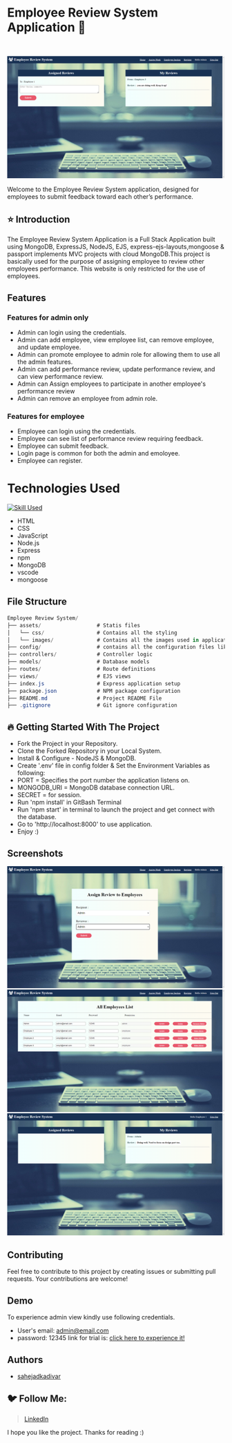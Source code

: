 
# Employee Review System Application 🚀

<br/>

![Screenshot 1](assets/images/SS_1.png)

Welcome to the Employee Review System application, designed for employees to submit feedback toward each other’s performance.

## ⭐ Introduction

The Employee Review System Application is a Full Stack Application built using MongoDB, ExpressJS, NodeJS, EJS, express-ejs-layouts,mongoose & passport implements MVC projects with cloud MongoDB.This project is basically used for the purpose of assigning employee to review other employees performance.
This website is only restricted for the use of employees.

## Features
### Features for admin only
-  Admin can login using the credentials.
-  Admin can add employee, view employee list, can remove employee, and update employee.
-  Admin can promote employee to admin role for allowing them to use all the admin features.
-  Admin can add performance review, update performance review, and can view performance review.
-  Admin can Assign employees to participate in another employee's performance review
-  Admin can remove an employee from admin role.

### Features for employee
-  Employee can login using the credentials.
-  Employee can see list of performance review requiring feedback.
-  Employee can submit feedback.
-  Login page is common for both the admin and emoloyee.
-  Employee can register.

# Technologies Used
[![Skill Used](https://skillicons.dev/icons?i=html,css,js,nodejs,express,npm,mongodb,vscode&perline=4)](https://skillicons.dev)

* HTML 
* CSS
* JavaScript
* Node.js
* Express
* npm
* MongoDB
* vscode
* mongoose

## File Structure
```csharp
Employee Review System/
├── assets/                  # Statis files
│   └── css/                 # Contains all the styling
│   └── images/              # Contains all the images used in application
├── config/                  # contains all the configuration files like mongoose.js, passport etc.
├── controllers/             # Controller logic 
├── models/                  # Database models
├── routes/                  # Route definitions
├── views/                   # EJS views
├── index.js                 # Express application setup
├── package.json             # NPM package configuration
├── README.md                # Project README File
├── .gitignore               # Git ignore configuration

```
## 🔥 Getting Started With The Project

-  Fork the Project in your Repository.
-  Clone the Forked Repository in your Local System.
-  Install & Configure - NodeJS & MongoDB.
-  Create '.env' file in config folder & Set the Environment Variables as following:  
-  PORT = Specifies the port number the application listens on.
-  MONGODB_URI = MongoDB database connection URL.
-  SECRET = for session.
-  Run 'npm install' in GitBash Terminal
-  Run 'npm start' in terminal to launch the project and get connect with the database.
-  Go to 'http://localhost:8000' to use application.
-  Enjoy :)

## Screenshots

![Screenshot 2](assets/images/SS_2.png)
![Screenshot 3](assets/images/SS_3.png)
![Screenshot 6](assets/images/SS_6.png)

## Contributing
Feel free to contribute to this project by creating issues or submitting pull requests. Your contributions are welcome!
## Demo
To experience admin view kindly use following credentials.
-  User's email: admin@email.com
-  password: 12345
link for trial is:
[click here to experience it!](https://placement-cell-application-gfgo.onrender.com)

## Authors

- [sahejadkadivar](https://github.com/sahejadkadivar)

## 🐦 Follow Me:

> [LinkedIn](https://www.linkedin.com/in/sahejad-kadivar-667bb9227/)


I hope you like the project. Thanks for reading :)


